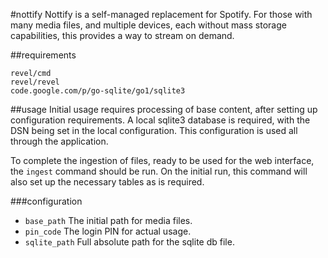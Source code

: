 #nottify
Nottify is a self-managed replacement for Spotify. For those with many media files, and multiple devices, each without mass storage capabilities, this provides a way to stream on demand.

##requirements
```
revel/cmd
revel/revel
code.google.com/p/go-sqlite/go1/sqlite3
```

##usage
Initial usage requires processing of base content, after setting up configuration requirements.
A local sqlite3 database is required, with the DSN being set in the local configuration. This configuration is used all through the application.

To complete the ingestion of files, ready to be used for the web interface, the ``ingest`` command should be run.
On the initial run, this command will also set up the necessary tables as is required.

###configuration
* ``base_path`` The initial path for media files.
* ``pin_code`` The login PIN for actual usage.
* ``sqlite_path`` Full absolute path for the sqlite db file.

